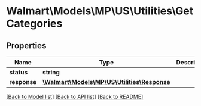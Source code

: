 # Walmart\Models\MP\US\Utilities\GetCategories

## Properties

Name | Type | Description | Notes
------------ | ------------- | ------------- | -------------
**status** | **string** |  | [optional]
**response** | [**\Walmart\Models\MP\US\Utilities\Response**](Response.md) |  | [optional]


[[Back to Model list]](./) [[Back to API list]](../../../../../README.md#supported-apis) [[Back to README]](../../../../../README.md)
